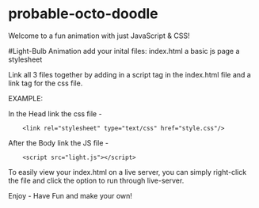 # probable-octo-doodle
Welcome to a fun animation with just JavaScript & CSS!

#Light-Bulb Animation 
add your inital files:
    index.html
    a basic js page
    a stylesheet

Link all 3 files together by adding in a script tag in the index.html file and a link tag for the css file.

EXAMPLE: 

In the Head link the css file - 

        <link rel="stylesheet" type="text/css" href="style.css"/>

After the Body link the JS file - 

        <script src="light.js"></script>

To easily view your index.html on a live server, you can simply right-click the file and click the option to run through live-server. 

Enjoy - Have Fun and make your own!
